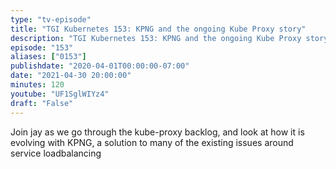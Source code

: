```yaml
---
type: "tv-episode"
title: "TGI Kubernetes 153: KPNG and the ongoing Kube Proxy story"
description: "TGI Kubernetes 153: KPNG and the ongoing Kube Proxy story"
episode: "153"
aliases: ["0153"]
publishdate: "2020-04-01T00:00:00-07:00"
date: "2021-04-30 20:00:00"
minutes: 120
youtube: "UF1SglWIYz4"
draft: "False"
---
```


Join jay as we go through the kube-proxy backlog, and look at how it is evolving with KPNG, a solution to many of the existing issues around service loadbalancing